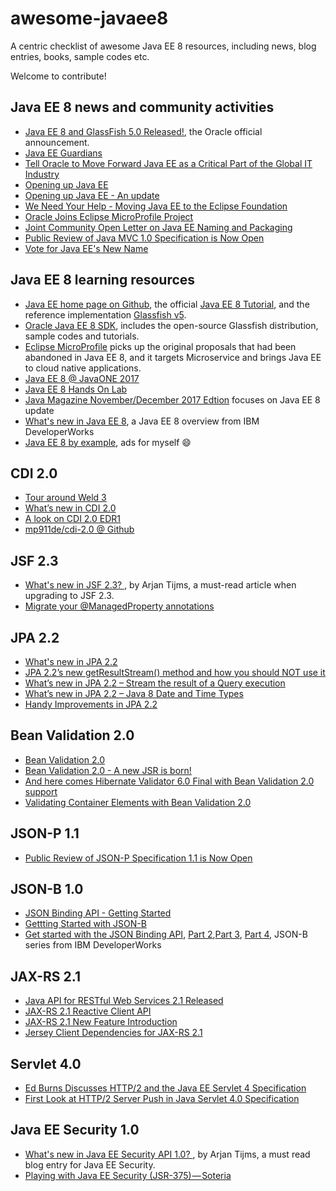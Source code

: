 # awesome-javaee8

A centric checklist of awesome Java EE 8 resources, including news, blog entries, books, sample codes etc. 

Welcome to contribute!


## Java EE 8 news and community activities

* [Java EE 8 and GlassFish 5.0 Released!](https://blogs.oracle.com/theaquarium/java-ee-8-is-final-and-glassfish-50-is-released), the Oracle official announcement.
* [Java EE Guardians](https://javaee-guardians.io/)
* [Tell Oracle to Move Forward Java EE as a Critical Part of the Global IT Industry](https://www.change.org/p/larry-ellison-tell-oracle-to-move-forward-java-ee-as-a-critical-part-of-the-global-it-industry)
* [Opening up Java EE](https://blogs.oracle.com/theaquarium/opening-up-java-ee)
* [Opening up Java EE - An update](https://blogs.oracle.com/theaquarium/opening-up-ee-update)
* [We Need Your Help - Moving Java EE to the Eclipse Foundation](https://www.change.org/p/larry-ellison-tell-oracle-to-move-forward-java-ee-as-a-critical-part-of-the-global-it-industry/u/21473794?utm_medium=email&utm_source=petition_update&utm_campaign=146669&sfmc_tk=xZ%2f6z4TGoQ02piKnRtK%2bejNgWC%2bWD6nr3P%2bcjkRrgGJqXJLLTSlXDQ6alq40O5pe&j=146669&sfmc_sub=46994739&l=32_HTML&u=27789648&mid=7259882&jb=1)
* [Oracle Joins Eclipse MicroProfile Project](https://www.infoq.com/news/2017/11/oraclejoinsmicroprofile)
* [Joint Community Open Letter on Java EE Naming and Packaging](https://javaee-guardians.io/2018/01/02/joint-community-open-letter-on-java-ee-naming-and-packaging/)
* [Public Review of Java MVC 1.0 Specification is Now Open](https://www.infoq.com/news/2018/01/mvc-1.0-public-review)
* [Vote for Java EE's New Name](https://www.infoq.com/news/2018/02/JavaEENewNameJan18)

## Java EE 8 learning resources

* [Java EE home page on Github](https://javaee.github.io/), the official [Java EE 8 Tutorial](https://javaee.github.io/tutorial/), and the reference implementation [Glassfish v5](https://javaee.github.io/glassfish/download).
* [Oracle Java EE 8 SDK](http://www.oracle.com/technetwork/java/javaee/downloads/index.html), includes the open-source Glassfish distribution, sample codes and tutorials.
* [Eclipse MicroProfile](http://microprofile.io) picks up the original proposals that had been abandoned in Java EE 8, and it targets Microservice and brings Java EE to cloud native applications.
* [Java EE 8 @ JavaONE 2017](https://blogs.oracle.com/theaquarium/java-ee-8-javaone-2017)
* [Java EE 8 Hands On Lab ](https://github.com/javaee/j1-hol)
* [Java Magazine November/December 2017 Edtion](http://www.javamagazine.mozaicreader.com/NovDec2017#&pageSet=12&page=0) focuses on Java EE 8 update
* [What's new in Java EE 8](https://www.ibm.com/developerworks/library/j-whats-new-in-javaee-8/), a Java EE 8 overview from IBM DeveloperWorks
* [Java EE 8 by example](https://hantsy.gitbooks.io/java-ee-8-by-example/content/), ads for myself :smile:

## CDI 2.0

* [Tour around Weld 3](http://weld.cdi-spec.org/news/2017/05/19/tour-around-weld-3/)
* [What’s new in CDI 2.0](http://docs.jboss.org/cdi/learn/cdi_2/slides.html)
* [A look on CDI 2.0 EDR1](https://paluch.biz/blog/144-a-look-on-cdi-2-0-edr1.html)
* [mp911de/cdi-2.0 @ Github](https://github.com/mp911de/cdi-2.0)

## JSF 2.3

* [What's new in JSF 2.3? ](http://arjan-tijms.omnifaces.org/p/jsf-23.html), by Arjan Tijms, a must-read article when upgrading to JSF 2.3.
* [Migrate your @ManagedProperty annotations](http://www.manorrock.com/blog/2013/11/01/jsf_tip_31_migrate_your_managedproperty_annotations.html)

## JPA 2.2

* [What's new in JPA 2.2](https://www.thoughts-on-java.org/whats-new-in-jpa-2-2/)
* [JPA 2.2’s new getResultStream() method and how you should NOT use it](https://www.thoughts-on-java.org/jpa-2-2s-new-stream-method-and-how-you-should-not-use-it/)
* [What’s new in JPA 2.2 – Stream the result of a Query execution](https://vladmihalcea.com/2017/07/04/whats-new-in-jpa-2-2-stream-the-result-of-a-query-execution)
* [What’s new in JPA 2.2 – Java 8 Date and Time Types](https://vladmihalcea.com/2017/06/26/whats-new-in-jpa-2-2-java-8-date-and-time-types/)
* [Handy Improvements in JPA 2.2](https://www.infoq.com/news/2018/01/improvements-jpa-22)

## Bean Validation 2.0

* [Bean Validation 2.0 ](https://dzone.com/articles/bean-validation-20)
* [Bean Validation 2.0 - A new JSR is born!](http://beanvalidation.org/news/2016/07/15/bean-validation-2-0-is-coming/)
* [And here comes Hibernate Validator 6.0 Final with Bean Validation 2.0 support](http://in.relation.to/2017/08/07/and-here-comes-hibernate-validator-60)
* [Validating Container Elements with Bean Validation 2.0](http://www.baeldung.com/bean-validation-container-elements)

## JSON-P 1.1

* [Public Review of JSON-P Specification 1.1 is Now Open](https://www.infoq.com/news/2017/03/json-processing-public-review)

## JSON-B 1.0

* [JSON Binding API - Getting Started](http://json-b.net/getting-started.html)
* [Gettting Started with JSON-B](https://www.javaindeed.com/getting-started-with-json-b/)
* [Get started with the JSON Binding API](https://www.ibm.com/developerworks/java/library/j-javaee8-json-binding-1/), [Part 2](https://www.ibm.com/developerworks/java/library/j-javaee8-json-binding-2/),[Part 3](https://www.ibm.com/developerworks/java/library/j-javaee8-json-binding-3/), [Part 4](https://www.ibm.com/developerworks/java/library/j-javaee8-json-binding-4/), JSON-B series from IBM DeveloperWorks

## JAX-RS 2.1

* [Java API for RESTful Web Services 2.1 Released](https://www.infoq.com/news/2017/08/JAX-RS-2.1-released)
* [JAX-RS 2.1 Reactive Client API](https://blogs.oracle.com/pavelbucek/jax-rs-21-reactive-client-api)
* [JAX-RS 2.1 New Feature Introduction](http://ridingthecrest.com/blog/2017/02/22/jax-rs-2_1-new-feature-introduction.html)
* [Jersey Client Dependencies for JAX-RS 2.1](https://dzone.com/articles/jersey-client-dependencies-for-jax-rs-21)

## Servlet 4.0

* [Ed Burns Discusses HTTP/2 and the Java EE Servlet 4 Specification](https://www.infoq.com/news/2015/03/burns-servlet-http2)
* [First Look at HTTP/2 Server Push in Java Servlet 4.0 Specification](https://dzone.com/articles/first-look-at-http2-server-push-in-java-servlet-40-1)

## Java EE Security 1.0

* [What's new in Java EE Security API 1.0? ](http://arjan-tijms.omnifaces.org/p/whats-new-in-java-ee-security-api-10.html),  by Arjan Tijms, a must read blog entry for Java EE Security.
* [Playing with Java EE Security (JSR-375) — Soteria](https://medium.com/@swhp/playing-with-java-ee-security-jsr-375-soteria-38e8d2b094d4)


